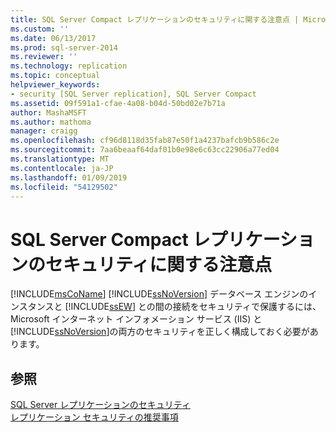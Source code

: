 ```yaml
---
title: SQL Server Compact レプリケーションのセキュリティに関する注意点 | Microsoft Docs
ms.custom: ''
ms.date: 06/13/2017
ms.prod: sql-server-2014
ms.reviewer: ''
ms.technology: replication
ms.topic: conceptual
helpviewer_keywords:
- security [SQL Server replication], SQL Server Compact
ms.assetid: 09f591a1-cfae-4a08-b04d-50bd02e7b71a
author: MashaMSFT
ms.author: mathoma
manager: craigg
ms.openlocfilehash: cf96d8118d35fab87e50f1a4237bafcb9b586c2e
ms.sourcegitcommit: 7aa6beaaf64daf01b0e98e6c63cc22906a77ed04
ms.translationtype: MT
ms.contentlocale: ja-JP
ms.lasthandoff: 01/09/2019
ms.locfileid: "54129502"
---
```

# <a name="security-considerations-for-sql-server-compact-replication"></a>SQL Server Compact レプリケーションのセキュリティに関する注意点
   [!INCLUDE[msCoName](../../../includes/msconame-md.md)] [!INCLUDE[ssNoVersion](../../../includes/ssnoversion-md.md)] データベース エンジンのインスタンスと [!INCLUDE[ssEW](../../../includes/ssew-md.md)] との間の接続をセキュリティで保護するには、Microsoft インターネット インフォメーション サービス (IIS) と [!INCLUDE[ssNoVersion](../../../includes/ssnoversion-md.md)]の両方のセキュリティを正しく構成しておく必要があります。  
  
## <a name="see-also"></a>参照  
 [SQL Server レプリケーションのセキュリティ](view-and-modify-replication-security-settings.md)   
 [レプリケーション セキュリティの推奨事項](replication-security-best-practices.md)  
  
  
